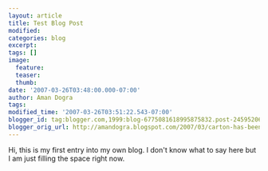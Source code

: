 ```yaml
---
layout: article
title: Test Blog Post
modified:
categories: blog
excerpt:
tags: []
image:
  feature:
  teaser:
  thumb:
date: '2007-03-26T03:48:00.000-07:00'
author: Aman Dogra
tags: 
modified_time: '2007-03-26T03:51:22.543-07:00'
blogger_id: tag:blogger.com,1999:blog-6775081618995875832.post-2459520637869357574
blogger_orig_url: http://amandogra.blogspot.com/2007/03/carton-has-been-opened.html
---
```


Hi, this is my first entry into my own blog. I don't know what to
say here but I am just filling the space right now.
